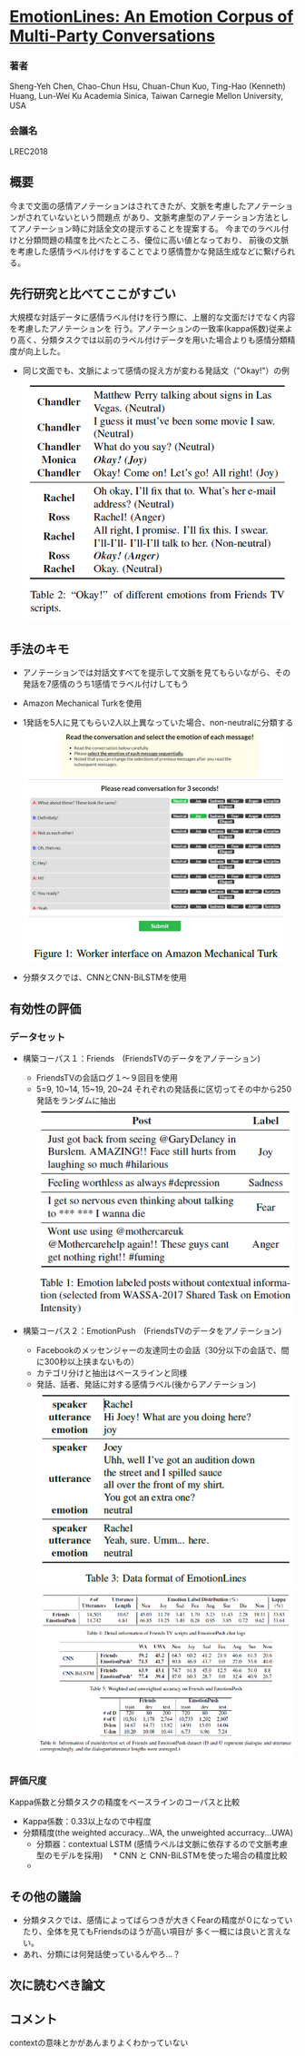 # [EmotionLines: An Emotion Corpus of Multi-Party Conversations](http://www.lrec-conf.org/proceedings/lrec2018/pdf/581.pdf)
### 著者
Sheng-Yeh Chen, Chao-Chun Hsu, Chuan-Chun Kuo,
Ting-Hao (Kenneth) Huang, Lun-Wei Ku
Academia Sinica, Taiwan
Carnegie Mellon University, USA

### 会議名
LREC2018

## 概要
今まで文面の感情アノテーションはされてきたが、文脈を考慮したアノテーションがされていないという問題点
があり、文脈考慮型のアノテーション方法としてアノテーション時に対話全文の提示することを提案する。
今までのラベル付けと分類問題の精度を比べたところ、優位に高い値となっており、
前後の文脈を考慮した感情ラベル付けをすることでより感情豊かな発話生成などに繋げられる。

## 先行研究と比べてここがすごい
大規模な対話データに感情ラベル付けを行う際に、上層的な文面だけでなく内容を考慮したアノテーションを
行う。アノテーションの一致率(kappa係数)従来より高く、分類タスクでは以前のラベル付けデータを用いた場合よりも感情分類精度が向上した。

* 同じ文面でも、文脈によって感情の捉え方が変わる発話文（"Okay!"）の例
![figure2](https://github.com/AsaiSara/Scholar/blob/master/picture/EmotionLines_LRECcorpus_exam2.png)

## 手法のキモ
* アノテーションでは対話文すべてを提示して文脈を見てもらいながら、その発話を7感情のうち1感情でラベル付けしてもう
 * Amazon Mechanical Turkを使用
 * 1発話を5人に見てもらい2人以上異なっていた場合、non-neutralに分類する
  ![figure3](https://github.com/AsaiSara/Scholar/blob/master/picture/EmotionLines_LRECcorpus_exam3.png)

* 分類タスクでは、CNNとCNN-BiLSTMを使用

## 有効性の評価
### データセット
* 構築コーパス１：Friends　(FriendsTVのデータをアノテーション)
  * FriendsTVの会話ログ１～９回目を使用
  * 5=9, 10~14, 15~19, 20~24 それぞれの発話長に区切ってその中から250発話をランダムに抽出
  ![figure1](https://github.com/AsaiSara/Scholar/blob/master/picture/EmotionLines_LRECcorpus_exam1.png)

* 構築コーパス２：EmotionPush　(FriendsTVのデータをアノテーション)
  * Facebookのメッセンジャーの友達同士の会話（30分以下の会話で、間に300秒以上挟まないもの）
  * カテゴリ分けと抽出はベースラインと同様
  * 発話、話者、発話に対する感情ラベル(後からアノテーション)
  ![figure4](https://github.com/AsaiSara/Scholar/blob/master/picture/EmotionLines_LRECcorpus_exam4.png) 
 ![figure5](https://github.com/AsaiSara/Scholar/blob/master/picture/EmotionLines_LRECcorpus_result1.png)
 
### 評価尺度
Kappa係数と分類タスクの精度をベースラインのコーパスと比較
* Kappa係数：0.33以上なので中程度
* 分類精度(the weighted accuracy...WA, the unweighted accurracy...UWA)
  * 分類器：contextual LSTM (感情ラベルは文脈に依存するので文脈考慮型のモデルを採用)
　* CNN と CNN-BiLSTMを使った場合の精度比較
  * 

## その他の議論
* 分類タスクでは、感情によってばらつきが大きくFearの精度が０になっていたり、全体を見てもFriendsのほうが高い項目が
多く一概には良いと言えない。
* あれ、分類には何発話使っているんやろ…？

## 次に読むべき論文


## コメント
contextの意味とかがあんまりよくわかっていない



